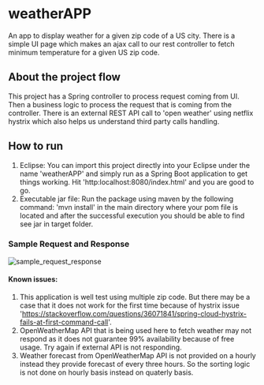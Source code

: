 # weatherAPP
An app to display weather for a given zip code of a US city. There is a simple UI page which makes an ajax call to our rest controller to fetch minimum temperature for a given US zip code.

## About the project flow
This project has a Spring controller to process request coming from UI.
Then a business logic to process the request that is coming from the controller.
There is an external REST API call to 'open weather' using netflix hystrix which also helps us understand third party calls handling.

## How to run
1) Eclipse: You can import this project directly into your Eclipse under the name 'weatherAPP' and simply run as a Spring Boot application to get things working.
Hit 'http:localhost:8080/index.html' and you are good to go. 
2) Executable jar file: Run the package using maven by the following command: 'mvn install' in the main directory where your pom file is located and after the successful execution you should be able to find see jar in target folder.

### Sample Request and Response
![sample_request_response](https://user-images.githubusercontent.com/44669879/47965577-f7031980-e06e-11e8-8d66-5b08214dd49a.png)


#### Known issues:
1) This application is well test using multiple zip code. But there may be a case that it does not work for the first time because of hystrix issue 'https://stackoverflow.com/questions/36071841/spring-cloud-hystrix-fails-at-first-command-call'.
2) OpenWeatherMap API that is being used here to fetch weather may not respond as it does not guarantee 99% availability because of free usage. Try again if external API is not responding.
3) Weather forecast from OpenWeatherMap API is not provided on a hourly instead they provide forecast of every three hours.
So the sorting logic is not done on hourly basis instead on quaterly basis.


